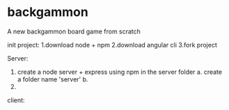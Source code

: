 # backgammon
A new backgammon board game from scratch

init project:
1.download node + npm
2.download angular cli
3.fork project

Server:

1. create a node server + express using npm in the server folder
    a. create a folder name 'server'
    b.
2.



client:
